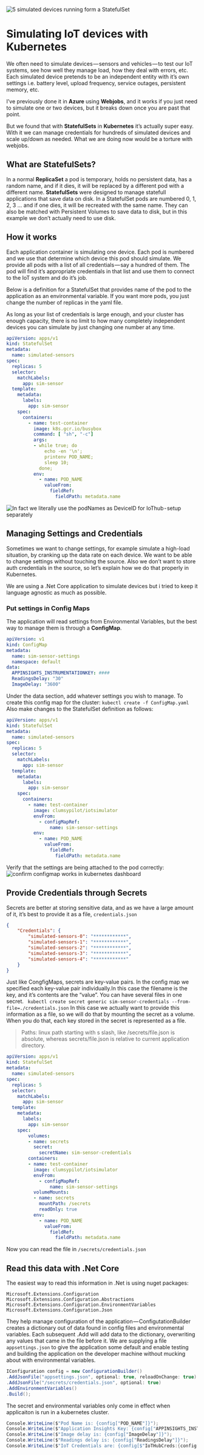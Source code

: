 ![5 simulated devices running form a StatefulSet](Images/StatefulSet.png "5 simulated devices running form a StatefulSet")
# Simulating IoT devices with Kubernetes
We often need to simulate devices — sensors and vehicles — to test our IoT systems, see how well they manage load, how they deal with errors, etc.
Each simulated device pretends to be an independent entity with it’s own settings i.e. battery level, upload frequency, service outages, persistent memory, etc.

I’ve previously done it in **Azure** using **Webjobs**, and it works if you just need to simulate one or two devices, but it breaks down once you are past that point.

But we found that with **StatefulSets** in **Kubernetes** it’s actually super easy. With it we can manage credentials for hundreds of simulated devices and scale up/down as needed. What we are doing now would be a torture with webjobs.

## What are StatefulSets?
In a normal **ReplicaSet** a pod is temporary, holds no persistent data, has a random name, and if it dies, it will be replaced by a different pod with a different name. 
**StatefulSets** were designed to manage statefull applications that save data on disk. In a StatefulSet pods are numbered 0, 1, 2, 3 … and if one dies, it will be recreated with the same name. They can also be matched with Persistent Volumes to save data to disk, but in this example we don’t actually need to use disk.

## How it works
Each application container is simulating one device. Each pod is numbered and we use that determine which device this pod should simulate. We provide all pods with a list of all credentials — say a hundred of them. The pod will find it’s appropriate credentials in that list and use them to connect to the IoT system and do it’s job.

Below is a definition for a StatefulSet that provides name of the pod to the application as an environmental variable. If you want more pods, you just change the number of replicas in the yaml file.

As long as your list of credentials is large enough, and your cluster has enough capacity, there is no limit to how many completely independent devices you can simulate by just changing one number at any time.

```yaml 
apiVersion: apps/v1
kind: StatefulSet
metadata:
  name: simulated-sensors
spec: 
  replicas: 5
  selector:
    matchLabels:
      app: sim-sensor
  template:
    metadata:
      labels:
        app: sim-sensor
    spec:
      containers:
        - name: test-container
          image: k8s.gcr.io/busybox
          command: [ "sh", "-c"]
          args:
          - while true; do
              echo -en '\n';
              printenv POD_NAME;
              sleep 10;
            done;
          env:
            - name: POD_NAME
              valueFrom:
                fieldRef:
                  fieldPath: metadata.name
```
![In fact we literally use the podNames as DeviceID for IoThub - setup separately](Images/setupIoTHub.PNG "In fact we literally use the podNames as DeviceID for IoThub - setup separately")

## Managing Settings and Credentials
Sometimes we want to change settings, for example simulate a high-load situation, by cranking up the data rate on each device. We want to be able to change settings without touching the source. Also we don’t want to store auth credentials in the source, so let’s explain how we do that properly in Kubernetes.

We are using a .Net Core application to simulate devices but i tried to keep it language agnostic as much as possible.

### Put settings in Config Maps
The application will read settings from Environmental Variables, but the best way to manage them is through a **ConfigMap**.
```yaml
apiVersion: v1
kind: ConfigMap
metadata:
  name: sim-sensor-settings
  namespace: default
data:
  APPINSIGHTS_INSTRUMENTATIONKEY: ####
  ReadingsDelay: "30"
  ImageDelay: "3600"
```
Under the data section, add whatever settings you wish to manage. To create this config map for the cluster: `kubectl create -f ConfigMap.yaml` 
Also make changes to the StatefulSet definition as follows:
```yaml
apiVersion: apps/v1
kind: StatefulSet
metadata:
  name: simulated-sensors
spec: 
  replicas: 5
  selector:
    matchLabels:
      app: sim-sensor
  template:
    metadata:
      labels:
        app: sim-sensor
    spec:
      containers:
        - name: test-container
          image: clumsypilot/iotsimulator
          envFrom:
            - configMapRef:
                name: sim-sensor-settings
          env:
            - name: POD_NAME
              valueFrom:
                fieldRef:
                  fieldPath: metadata.name
```
Verify that the settings are being attached to the pod correctly:
![confirm configmap works in kubernetes dashboard](Images/EnvironmentalVariables.png "confirm configmap works in kubernetes dashboard")

## Provide Credentials through Secrets
Secrets are better at storing sensitive data, and as we have a large amount of it, it’s best to provide it as a file, `credentials.json`
```JSON
{
    "Credentials": {
        "simulated-sensors-0": "************",
        "simulated-sensors-1": "************",
        "simulated-sensors-2": "************",
        "simulated-sensors-3": "************",
        "simulated-sensors-4": "************"
    }
}
```
Just like CongfigMaps, secrets are key-value pairs. In the config map we specified each key-value pair individually.In this case the filename is the key, and it’s contents are the “value”. You can have several files in one secret.
``` kubectl create secret generic sim-sensor-credentials --from-file=./credentials.json```
In this case we actually want to provide this information as a file, so we will do that by mounting the secret as a volume. When you do that, each key stored in the secret is represented as a file.
> Paths: linux path starting with s slash, like /secrets/file.json is absolute, whereas secrets/file.json is relative to current application directory. 
```yaml
apiVersion: apps/v1
kind: StatefulSet
metadata:
  name: simulated-sensors
spec: 
  replicas: 5
  selector:
    matchLabels:
      app: sim-sensor
  template:
    metadata:
      labels:
        app: sim-sensor
    spec:
        volumes:
        - name: secrets
          secret:
            secretName: sim-sensor-credentials      
        containers:
        - name: test-container
          image: clumsypilot/iotsimulator
          envFrom:
            - configMapRef:
                name: sim-sensor-settings
          volumeMounts:
          - name: secrets
            mountPath: /secrets
            readOnly: true          
          env:
            - name: POD_NAME
              valueFrom:
                fieldRef:
                  fieldPath: metadata.name
```
Now you can read the file in `/secrets/credentials.json`
 
## Read this data with .Net Core
The easiest way to read this information in .Net is using nuget packages:
```
Microsoft.Extensions.Configuration
Microsoft.Extensions.Configuration.Abstractions
Microsoft.Extensions.Configuration.EnvironmentVariables
Microsoft.Extensions.Configuration.Json
```
They help manage configuration of the application — ConfigutationBuilder creates a dictionary out of data found in config files and environmental variables. Each subsequent .Add will add data to the dictionary, overwriting any values that came in the file before it. We are supplying a file `appsettings.json` to give the application some default and enable testing and building the application on the developer machine without mucking about with environmental variables.
```C#
IConfiguration config = new ConfigurationBuilder()
.AddJsonFile("appsettings.json", optional: true, reloadOnChange: true) /
.AddJsonFile("/secrets/credentials.json", optional: true) 
.AddEnvironmentVariables()
.Build();
```
The secret and environmental variables only come in effect when applicaiton is run in a kubernetes cluster.
```C# 
Console.WriteLine($"Pod Name is: {config["POD_NAME"]}");
Console.WriteLine($"Application Insights Key: {config["APPINSIGHTS_INSTRUMENTATIONKEY"]}");
Console.WriteLine($"Image delay is: {config["ImageDelay"]}");
Console.WriteLine($"Readings delay is: {config["ReadingsDelay"]}");
Console.WriteLine($"IoT Credentials are: {config[$"IoTHubCreds:{config["POD_NAME"]}"]}");
```
